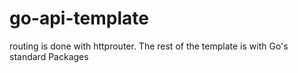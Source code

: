 # go-api-template


routing is done with httprouter. The rest of the template is with Go's standard Packages
